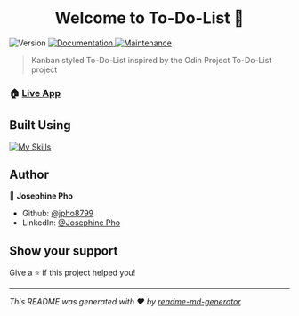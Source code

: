 <h1 align="center">Welcome to To-Do-List 👋</h1>
<p>
  <img alt="Version" src="https://img.shields.io/badge/version-1.0.0-blue.svg?cacheSeconds=2592000" />
  <a href="https://github.com/jpho8799/To-Do-List#readme" target="_blank">
    <img alt="Documentation" src="https://img.shields.io/badge/documentation-yes-brightgreen.svg" />
  </a>
  <a href="https://github.com/jpho8799/To-Do-List/graphs/commit-activity" target="_blank">
    <img alt="Maintenance" src="https://img.shields.io/badge/Maintained%3F-yes-green.svg" />
  </a>
</p>

> Kanban styled To-Do-List inspired by the Odin Project To-Do-List project

### 🏠 [Live App](https://jpho8799.github.io/To-Do-List/)

## Built Using 
[![My Skills](https://skillicons.dev/icons?i=aws,gcp,azure,react,vue,flutter&perline=3)](https://skillicons.dev)
## Author

👤 **Josephine Pho**

* Github: [@jpho8799](https://github.com/jpho8799)
* LinkedIn: [@Josephine Pho](https://linkedin.com/in/Josephine-Pho)

## Show your support

Give a ⭐️ if this project helped you!

***
_This README was generated with ❤️ by [readme-md-generator](https://github.com/kefranabg/readme-md-generator)_